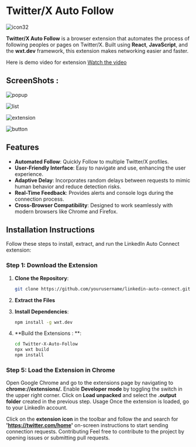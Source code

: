 # Twitter/X Auto Follow

![icon32](https://github.com/user-attachments/assets/01083e9b-aa25-4af7-9823-b8922f0d8c97)

**Twitter/X Auto Follow** is a browser extension that automates the process of following peoples or pages on Twitter/X. Built using **React**, **JavaScript**, and the **wxt.dev** framework, this extension makes networking easier and faster.

Here is demo video for extension [Watch the video](https://drive.google.com/file/d/14ogrLxFXeAdZiBLK88ifo8wYgHDxQTat/view?usp=drive_link)
## ScreenShots : 
![popup](https://github.com/user-attachments/assets/def6ffe4-8872-464a-8dba-20ba75e1997d)

![list](https://github.com/user-attachments/assets/26a8c620-1da6-4ab6-9b69-ed6344bda873)

![extension](https://github.com/user-attachments/assets/72dd48e6-cbf6-4c5b-bef5-e9c8fae560da)

![button](https://github.com/user-attachments/assets/e32c806c-38fa-41ba-a4a7-94a786d8f7a8)


## Features

- **Automated Follow**: Quickly Follow to multiple Twitter/X profiles.
- **User-Friendly Interface**: Easy to navigate and use, enhancing the user experience.
- **Adaptive Delay**: Incorporates random delays between requests to mimic human behavior and reduce detection risks.
- **Real-Time Feedback**: Provides alerts and console logs during the connection process.
- **Cross-Browser Compatibility**: Designed to work seamlessly with modern browsers like Chrome and Firefox.

## Installation Instructions

Follow these steps to install, extract, and run the LinkedIn Auto Connect extension:

### Step 1: Download the Extension

1. **Clone the Repository**:
   ```bash
   git clone https://github.com/yourusername/linkedin-auto-connect.git

2. **Extract the Files**
   
3. **Install Dependencies**:
   ```bash
   npm install -g wxt.dev

3. **Build the Extensions : **:
   ```bash
   cd Twitter-X-Auto-Follow
   npx wxt build
   npm install

### Step 5: Load the Extension in Chrome  
      
Open Google Chrome and go to the extensions page by navigating to **chrome://extensions/.**
Enable **Developer mode** by toggling the switch in the upper right corner.
Click on **Load unpacked** and select the **.output folder** created in the previous step.
Usage
Once the extension is loaded, go to your LinkedIn account.

Click on the **extension icon** in the toolbar and follow the
and search for **'https://twitter.com/home'** on-screen instructions to start sending connection requests.
Contributing
Feel free to contribute to the project by opening issues or submitting pull requests.
